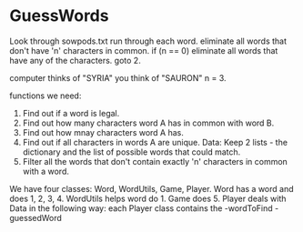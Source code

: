 # GuessWords
Look through sowpods.txt
run through each word.
eliminate all words that don't have 'n' characters in common.
if (n == 0) eliminate all words that have any of the characters.
goto 2.

computer thinks of "SYRIA"
you think of "SAURON"
n = 3.

functions we need:
1. Find out if a word is legal.
2. Find out how many characters word A has in common with word B.
3. Find out how mnay characters word A has.
4. Find out if all characters in words A are unique.
Data: Keep 2 lists - the dictionary and the list of possible words that could match.
5. Filter all the words that don't contain exactly 'n' characters in common with a word.

We have four classes: Word, WordUtils, Game, Player.
Word has a word and does 1, 2, 3, 4.
WordUtils helps word do 1.
Game does 5.
Player deals with Data in the following way:
each Player class contains the
-wordToFind
-guessedWord
